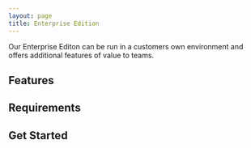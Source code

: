 ```yaml
---
layout: page
title: Enterprise Edition
---
```


Our Enterprise Editon can be run in a customers own environment and offers additional features of value to teams. 


## Features


## Requirements


## Get Started


